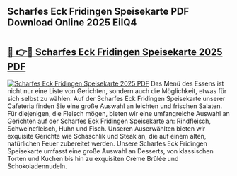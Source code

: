 ## Scharfes Eck Fridingen Speisekarte PDF Download Online 2025 EiIQ4

# <h2><a href="http://gcdf94.nevu.top/?p=Scharfes+Eck+Fridingen+Speisekarte">🔗 👉🔴 Scharfes Eck Fridingen Speisekarte 2025 PDF</a></h2>

[![Scharfes Eck Fridingen Speisekarte 2025 PDF](https://i.imgur.com/dBaPXMq.png)](http://gcdf94.nevu.top/?p=Scharfes+Eck+Fridingen+Speisekarte)
Das Menü des Essens ist nicht nur eine Liste von Gerichten, sondern auch die Möglichkeit, etwas für sich selbst zu wählen. Auf der Scharfes Eck Fridingen Speisekarte unserer Cafeteria finden Sie eine große Auswahl an leichten und frischen Salaten. Für diejenigen, die Fleisch mögen, bieten wir eine umfangreiche Auswahl an Gerichten auf der Scharfes Eck Fridingen Speisekarte an: Rindfleisch, Schweinefleisch, Huhn und Fisch. Unseren Auserwählten bieten wir exquisite Gerichte wie Schaschlik und Steak an, die auf einem alten, natürlichen Feuer zubereitet werden. Unsere Scharfes Eck Fridingen Speisekarte umfasst eine große Auswahl an Desserts, von klassischen Torten und Kuchen bis hin zu exquisiten Crème Brûlée und Schokoladennudeln.
